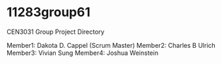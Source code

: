 # 11283group61
CEN3031 Group Project Directory

Member1: Dakota D. Cappel (Scrum Master)
Member2: Charles B Ulrich
Member3: Vivian Sung
Member4: Joshua Weinstein
